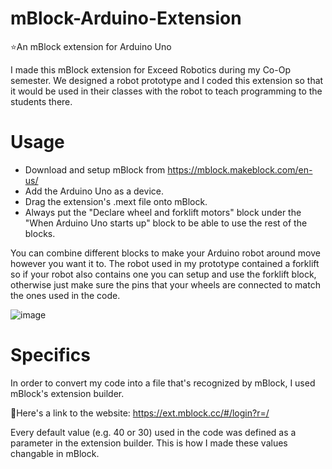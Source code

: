 # mBlock-Arduino-Extension
⭐An mBlock extension for Arduino Uno

I made this mBlock extension for Exceed Robotics during my Co-Op semester. We designed a robot prototype and I coded this extension so that it would be used in their classes with the robot to teach programming to the students there.

# Usage

- Download and setup mBlock from https://mblock.makeblock.com/en-us/
- Add the Arduino Uno as a device.
- Drag the extension's .mext file onto mBlock.
- Always put the "Declare wheel and forklift motors" block under the "When Arduino Uno starts up" block to be able to use the rest of the blocks.

You can combine different blocks to make your Arduino robot around move however you want it to. The robot used in my prototype contained a forklift so if your robot also contains one you can setup and use the forklift block, otherwise just make sure the pins that your wheels are connected to match the ones used in the code.

![image](https://user-images.githubusercontent.com/112593394/190879475-f498c7ed-14a9-4daa-aef9-83ad4c16d595.png)

# Specifics

In order to convert my code into a file that's recognized by mBlock, I used mBlock's extension builder.

🔗Here's a link to the website: https://ext.mblock.cc/#/login?r=/

Every default value (e.g. 40 or 30) used in the code was defined as a parameter in the extension builder. This is how I made these values changable in mBlock.
